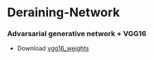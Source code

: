 # Deraining-Network
### Advarsarial generative network + VGG16

- Download [vgg16_weights](https://www.cs.toronto.edu/~frossard/post/vgg16/) 
